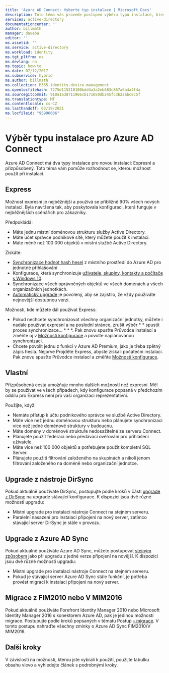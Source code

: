 ```yaml
---
title: 'Azure AD Connect: Vyberte typ instalace | Microsoft Docs'
description: Toto téma vás provede postupem výběru typu instalace, který se má použít pro Azure AD Connect
services: active-directory
documentationcenter: ''
author: billmath
manager: daveba
editor: ''
ms.assetid: ''
ms.service: active-directory
ms.workload: identity
ms.tgt_pltfrm: na
ms.devlang: na
ms.topic: how-to
ms.date: 07/12/2017
ms.subservice: hybrid
ms.author: billmath
ms.collection: M365-identity-device-management
ms.openlocfilehash: 7275d115210100bdd4a3a2eb683c867a6a4a4f4a
ms.sourcegitcommit: 910a1a38711966cb171050db245fc3b22abc8c5f
ms.translationtype: MT
ms.contentlocale: cs-CZ
ms.lasthandoff: 03/19/2021
ms.locfileid: "95996606"
---
```

# <a name="select-which-installation-type-to-use-for-azure-ad-connect"></a>Výběr typu instalace pro Azure AD Connect
Azure AD Connect má dva typy instalace pro novou instalaci: Expresní a přizpůsobený. Toto téma vám pomůže rozhodnout se, kterou možnost použít při instalaci.

## <a name="express"></a>Express
Možnost expresní je nejběžnější a používá se přibližně 90% všech nových instalací. Byla navržena tak, aby poskytovala konfiguraci, která funguje v nejběžnějších scénářích pro zákazníky.

Předpokládá:

- Máte jednu místní doménovou strukturu služby Active Directory.
- Máte účet správce podnikové sítě, který můžete použít k instalaci.
- Máte méně než 100 000 objektů v místní službě Active Directory.

Získáte:

- [Synchronizace hodnot hash hesel](how-to-connect-password-hash-synchronization.md) z místního prostředí do Azure AD pro jednotné přihlašování
- Konfigurace, která synchronizuje [uživatele, skupiny, kontakty a počítače s Windows 10](concept-azure-ad-connect-sync-default-configuration.md).
- Synchronizace všech oprávněných objektů ve všech doménách a všech organizačních jednotkách.
- [Automatický upgrade](how-to-connect-install-automatic-upgrade.md) je povolený, aby se zajistilo, že vždy používáte nejnovější dostupnou verzi.

Možnosti, kde můžete dál používat Express:

- Pokud nechcete synchronizovat všechny organizační jednotky, můžete i nadále používat expresní a na poslední stránce, zrušit výběr * * spustit proces synchronizace... * * *. Pak znovu spusťte Průvodce instalací a změňte oj v [Možnosti konfigurace](how-to-connect-installation-wizard.md#customize-synchronization-options) a povolte naplánovanou synchronizaci.
- Chcete povolit jednu z funkcí v Azure AD Premium, jako je třeba zpětný zápis hesla. Nejprve Projděte Express, abyste získali počáteční instalaci. Pak znovu spusťte Průvodce instalací a změňte [Možnosti konfigurace](how-to-connect-installation-wizard.md#customize-synchronization-options).

## <a name="custom"></a>Vlastní
Přizpůsobená cesta umožňuje mnoho dalších možností než expresní. Měl by se používat ve všech případech, kdy konfigurace popsaná v předchozím oddílu pro Express není pro vaši organizaci reprezentativní.

Použijte, když:

- Nemáte přístup k účtu podnikového správce ve službě Active Directory.
- Máte více než jednu doménovou strukturu nebo plánujete synchronizaci více než jedné doménové struktury v budoucnu.
- Máte domény v doménové struktuře nedosažitelné ze serveru Connect.
- Plánujete použít federaci nebo předávací ověřování pro přihlášení uživatele.
- Máte více než 100 000 objektů a potřebujete použít kompletní SQL Server.
- Plánujete použití filtrování založeného na skupinách a nikoli jenom filtrování založeného na doméně nebo organizační jednotce.

## <a name="upgrade-from-dirsync"></a>Upgrade z nástroje DirSync
Pokud aktuálně používáte DirSync, postupujte podle kroků v části [upgrade z DirSync](how-to-dirsync-upgrade-get-started.md) na upgrade stávající konfigurace. K dispozici jsou dvě různé možnosti upgradu:

- Místní upgrade pro instalaci nástroje Connect na stejném serveru.
- Paralelní nasazení pro instalaci připojení na nový server, zatímco stávající server DirSync je stále v provozu.

## <a name="upgrade-from-azure-ad-sync"></a>Upgrade z Azure AD Sync
Pokud aktuálně používáte Azure AD Sync, můžete postupovat [stejným způsobem](how-to-upgrade-previous-version.md) jako při upgradu z jedné verze připojení na novější. K dispozici jsou dvě různé možnosti upgradu:

- Místní upgrade pro instalaci nástroje Connect na stejném serveru.
- Pokud je stávající server Azure AD Sync stále funkční, je potřeba provést migraci k instalaci připojení na nový server.

## <a name="migrate-from-fim2010-or-mim2016"></a>Migrace z FIM2010 nebo V MIM2016
Pokud aktuálně používáte Forefront Identity Manager 2010 nebo Microsoft Identity Manager 2016 s konektorem Azure AD, pak je jedinou možností migrace. Postupujte podle kroků popsaných v tématu Postup [– migrace](how-to-upgrade-previous-version.md#swing-migration). V tomto postupu nahraďte všechny zmínky o Azure AD Sync FIM2010/V MIM2016.

## <a name="next-steps"></a>Další kroky
V závislosti na možnosti, kterou jste vybrali k použití, použijte tabulku obsahu vlevo a vyhledejte článek s podrobnými kroky.
